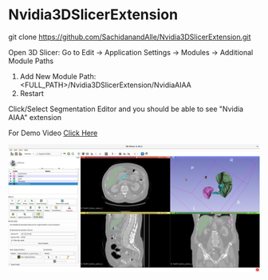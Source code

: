 # Nvidia3DSlicerExtension
git clone https://github.com/SachidanandAlle/Nvidia3DSlicerExtension.git

Open 3D Slicer: Go to Edit -> Application Settings -> Modules -> Additional Module Paths
   1) Add New Module Path: <FULL_PATH>/Nvidia3DSlicerExtension/NvidiaAIAA 
   2) Restart

Click/Select Segmentation Editor and you should be able to see "Nvidia AIAA" extension

For Demo Video [Click Here](https://drive.google.com/open?id=1cQgCBl4v3OqI3Hh8hzMvR01xiEBO2GLE)

![Alt text](/snapshot.png?raw=true "NVIDIA In Action")
